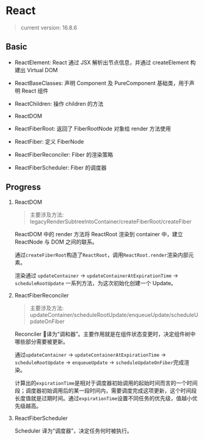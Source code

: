 # React

> current version: 16.8.6

## Basic

- ReactElement: React 通过 JSX 解析出节点信息，并通过 createElement 构建出 Virtual DOM
- ReactBaseClasses: 声明 Component 及 PureComponent 基础类，用于声明 React 组件
- ReactChildren: 操作 children 的方法

- ReactDOM
- ReactFiberRoot: 返回了 FiberRootNode 对象给 render 方法使用
- ReactFiber: 定义 FiberNode
- ReactFiberReconciler: Fiber 的渲染策略
- ReactFiberScheduler: Fiber 的调度器

## Progress

1. ReactDOM

    > 主要涉及方法: legacyRenderSubtreeIntoContainer/createFiberRoot/createFiber

    ReactDOM 中的 render 方法将 ReactRoot 渲染到 container 中，建立 ReactNode 与 DOM 之间的联系。

    通过`createFiberRoot`构造了`ReactRoot`，调用`ReactRoot.render`渲染内部元素。

    渲染通过 `updateContainer` -> `updateContainerAtExpirationTime` -> `scheduleRootUpdate` 一系列方法，为这次初始化创建一个 Update。

2. ReactFiberReconciler

    > 主要涉及方法: updateContainer/scheduleRootUpdate/enqueueUpdate/scheduleUpdateOnFiber

    Reconciler 译为“调和器”。主要作用就是在组件状态变更时，决定组件树中哪些部分需要被更新。

    通过`updateContainer` -> `updateContainerAtExpirationTime` -> `scheduleRootUpdate` -> `enqueueUpdate` -> `scheduleUpdateOnFiber`完成渲染。

    计算出的`expirationTime`是相对于调度器初始调用的起始时间而言的一个时间段；调度器初始调用后的某一段时间内，需要调度完成这项更新，这个时间段长度值就是过期时间。通过`expirationTime`设置不同任务的优先级，值越小优先级越高。

3. ReactFiberScheduler

    Scheduler 译为“调度器”，决定任务何时被执行。
